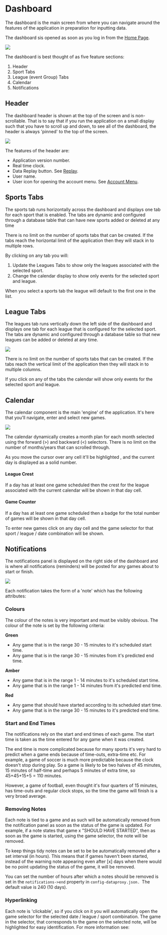 # Dashboard

The dashboard is the main screen from where you can navigate around the features of the application in preparation for inputting data.

The dashboard sis opened as soon as you log in from the  [Home Page](../../../functional-requirements/home-page.md).

![](<../../../../.gitbook/assets/image (15).png>)

The dashboard is best thought of as five feature sections:

1. Header
2. Sport Tabs
3. League (event Group) Tabs
4. Calendar
5. Notifications

## Header

The dashboard header is shown at the top of the screen and is non-scrollable. That is to say that if you run  the application on a small display such that you have to scroll up and down, to see all of the dashboard, the header is always 'pinned' to the top of the screen.

![](<../../../../.gitbook/assets/image (10).png>)

The features of the header are:

* Application version number.
* Real time clock.
* Data Replay button. See [Replay](replay.md).
* User name.
* User icon for opening the account menu. See [Account Menu](account-menu/).

## Sports Tabs

The sports tab runs horizontally across the dashboard and displays one tab for each sport that is enabled. The tabs are dynamic and configured through a database table that can have new sports added or deleted at any time

There is no limit on the number of sports tabs that can be created. If the tabs reach the horizontal limit of the application then they will stack in to multiple rows.&#x20;

By clicking on any tab you will:

1. Update the Leagues Tabs to show only the leagues associated with the selected sport.
2. Change the calendar display to show only events for the selected sport and league.

When you select a sports tab the league will default to the first one in the list.

## League Tabs

The leagues tab runs vertically down the left side of the dashboard and displays one tab for each league that is configured for the selected sport. The tabs are dynamic and configured through a database table so that new leagues can be added or deleted at any time.

![](<../../../../.gitbook/assets/image (1).png>)

There is no limit on the number of sports tabs that can be created. If the tabs reach the vertical limit of the application then they will stack in to multiple columns.&#x20;

If you click on any of the tabs the calendar will show only events for the selected sport and league.

## Calendar

The calendar component is the main 'engine' of the application. It's here that you'll navigate, enter and select new games.

![](../../../../.gitbook/assets/image.png)

The calendar dynamically creates a month plan for each month selected using the forward (>) and backward (<) selectors. There is no limit on the number of months/years that can scrolled through.

As you move the cursor over any cell it'll be highlighted , and the current day is displayed as a solid number.

#### League Crest

If a day has at least one game scheduled then the crest for the league associated with the current calendar will be shown in that day cell.

#### Game Counter

If a day has at least one game scheduled then a badge for the total number of games will be shown in that day cell.

To enter new games click on any day cell and the game selector for that sport / league / date combination will be shown.

## Notifications

The notifications panel is displayed on the right side of the dashboard and is where all notifications (reminders) will be posted for any games about to start or finish.

![](<../../../../.gitbook/assets/image (5).png>)

Each notification takes the form of a 'note' which has the following attributes:

### Colours

The colour of the notes is very important and must be visibly obvious. The colour of the note is set by the following criteria:

**Green**

* Any game that is in the range 30 - 15 minutes to it's scheduled start time.
* Any game that is in the range 30 - 15 minutes from it's predicted end time.

**Amber**

* Any game that is in the range 1 - 14 minutes to it's scheduled start time.
* Any game that is in the range 1 - 14 minutes from it's predicted end time.

**Red**

* Any game that should have started according to its scheduled start time.
* Any game that is in the range 30 - 15 minutes to it's predicted end time.

### Start and End Times

The notifications rely on the start and end times of each game. The start time is taken as the time entered for any game when it was created.

The end time is more complicated because for many sports it's very hard to predict when a game ends because of time-outs, extra-time etc. For example, a game of soccer is much more predictable because the clock doesn't stop during play. So a game is likely to be two halves of 45 minutes, 15 minutes of half-time and perhaps 5 minutes of extra time, so 45+45+15+5 = 110 minutes.

However, a game of football, even thought it's four quarters of 15 minutes, has time-outs and regular clock stops, so the time the game will finish is a very broad average.

### Removing Notes

Each note is tied to a game and as such will be automatically removed from the notification panel as soon as the status of the game is updated. For example, if a note states that game x "SHOULD HAVE STARTED", then as soon as the game is started, using the game selector, the note will be removed.

To keep things tidy notes can be set to be be automatically removed after a set interval (in hours). This means that if games haven't been started, instead of the warning note appearing even after \[x] days when there would be no point updating the status of the game, it will be removed.

You can set the number of hours after which a notes should be removed is set in the `notifications->end` property in `config-dataproxy.json. `The default value is 240 (10 days).

### Hyperlinking

Each note is 'clickable', so if you click on it you will automatically open the game selector for the selected date / league / sport combination. The game in the selector, that corresponds to the game on the selected note, will be highlighted for easy identification. For more information see:
